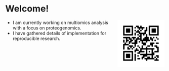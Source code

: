 # Welcome!
<img src="https://github.com/jinghuazhao/jinghuazhao/blob/master/jhz-50.png" align="right" />

- I am currently working on multiomics analysis with a focus on proteogenomics.
- I have gathered details of implementation for reproducible research.
